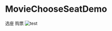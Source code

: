 # MovieChooseSeatDemo  
选座 购票
![test](http://code.sunmi.com/androidos/SunmiWidget/blob/develop/SunmiWidget/pic/loading_sample.png)
